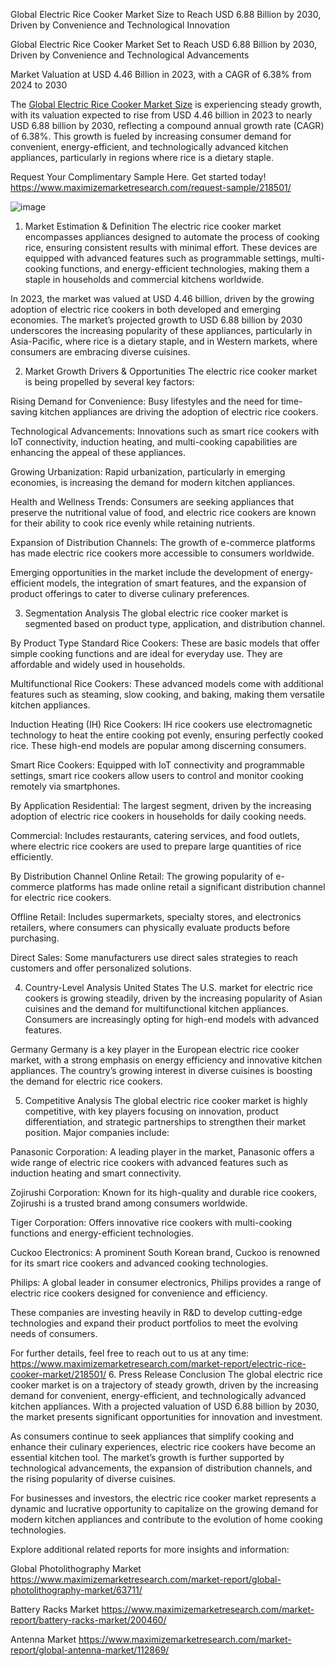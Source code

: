 Global Electric Rice Cooker Market Size to Reach USD 6.88 Billion by 2030, Driven by Convenience and Technological Innovation

Global Electric Rice Cooker Market Set to Reach USD 6.88 Billion by 2030, Driven by Convenience and Technological Advancements

Market Valuation at USD 4.46 Billion in 2023, with a CAGR of 6.38% from 2024 to 2030

The [Global Electric Rice Cooker Market Size](https://www.maximizemarketresearch.com/market-report/electric-rice-cooker-market/218501/) is experiencing steady growth, with its valuation expected to rise from USD 4.46 billion in 2023 to nearly USD 6.88 billion by 2030, reflecting a compound annual growth rate (CAGR) of 6.38%. This growth is fueled by increasing consumer demand for convenient, energy-efficient, and technologically advanced kitchen appliances, particularly in regions where rice is a dietary staple.

Request Your Complimentary Sample Here. Get started today! https://www.maximizemarketresearch.com/request-sample/218501/  

![image](https://github.com/user-attachments/assets/333c663c-dd9a-4a42-92bf-73649153e229)


1. Market Estimation & Definition
The electric rice cooker market encompasses appliances designed to automate the process of cooking rice, ensuring consistent results with minimal effort. These devices are equipped with advanced features such as programmable settings, multi-cooking functions, and energy-efficient technologies, making them a staple in households and commercial kitchens worldwide.

In 2023, the market was valued at USD 4.46 billion, driven by the growing adoption of electric rice cookers in both developed and emerging economies. The market’s projected growth to USD 6.88 billion by 2030 underscores the increasing popularity of these appliances, particularly in Asia-Pacific, where rice is a dietary staple, and in Western markets, where consumers are embracing diverse cuisines.

2. Market Growth Drivers & Opportunities
The electric rice cooker market is being propelled by several key factors:

Rising Demand for Convenience: Busy lifestyles and the need for time-saving kitchen appliances are driving the adoption of electric rice cookers.

Technological Advancements: Innovations such as smart rice cookers with IoT connectivity, induction heating, and multi-cooking capabilities are enhancing the appeal of these appliances.

Growing Urbanization: Rapid urbanization, particularly in emerging economies, is increasing the demand for modern kitchen appliances.

Health and Wellness Trends: Consumers are seeking appliances that preserve the nutritional value of food, and electric rice cookers are known for their ability to cook rice evenly while retaining nutrients.

Expansion of Distribution Channels: The growth of e-commerce platforms has made electric rice cookers more accessible to consumers worldwide.

Emerging opportunities in the market include the development of energy-efficient models, the integration of smart features, and the expansion of product offerings to cater to diverse culinary preferences.

3. Segmentation Analysis
The global electric rice cooker market is segmented based on product type, application, and distribution channel.

By Product Type
Standard Rice Cookers: These are basic models that offer simple cooking functions and are ideal for everyday use. They are affordable and widely used in households.

Multifunctional Rice Cookers: These advanced models come with additional features such as steaming, slow cooking, and baking, making them versatile kitchen appliances.

Induction Heating (IH) Rice Cookers: IH rice cookers use electromagnetic technology to heat the entire cooking pot evenly, ensuring perfectly cooked rice. These high-end models are popular among discerning consumers.

Smart Rice Cookers: Equipped with IoT connectivity and programmable settings, smart rice cookers allow users to control and monitor cooking remotely via smartphones.

By Application
Residential: The largest segment, driven by the increasing adoption of electric rice cookers in households for daily cooking needs.

Commercial: Includes restaurants, catering services, and food outlets, where electric rice cookers are used to prepare large quantities of rice efficiently.

By Distribution Channel
Online Retail: The growing popularity of e-commerce platforms has made online retail a significant distribution channel for electric rice cookers.

Offline Retail: Includes supermarkets, specialty stores, and electronics retailers, where consumers can physically evaluate products before purchasing.

Direct Sales: Some manufacturers use direct sales strategies to reach customers and offer personalized solutions.

4. Country-Level Analysis
United States
The U.S. market for electric rice cookers is growing steadily, driven by the increasing popularity of Asian cuisines and the demand for multifunctional kitchen appliances. Consumers are increasingly opting for high-end models with advanced features.

Germany
Germany is a key player in the European electric rice cooker market, with a strong emphasis on energy efficiency and innovative kitchen appliances. The country’s growing interest in diverse cuisines is boosting the demand for electric rice cookers.

5. Competitive Analysis
The global electric rice cooker market is highly competitive, with key players focusing on innovation, product differentiation, and strategic partnerships to strengthen their market position. Major companies include:

Panasonic Corporation: A leading player in the market, Panasonic offers a wide range of electric rice cookers with advanced features such as induction heating and smart connectivity.

Zojirushi Corporation: Known for its high-quality and durable rice cookers, Zojirushi is a trusted brand among consumers worldwide.

Tiger Corporation: Offers innovative rice cookers with multi-cooking functions and energy-efficient technologies.

Cuckoo Electronics: A prominent South Korean brand, Cuckoo is renowned for its smart rice cookers and advanced cooking technologies.

Philips: A global leader in consumer electronics, Philips provides a range of electric rice cookers designed for convenience and efficiency.

These companies are investing heavily in R&D to develop cutting-edge technologies and expand their product portfolios to meet the evolving needs of consumers.

For further details, feel free to reach out to us at any time: https://www.maximizemarketresearch.com/market-report/electric-rice-cooker-market/218501/ 
6. Press Release Conclusion
The global electric rice cooker market is on a trajectory of steady growth, driven by the increasing demand for convenient, energy-efficient, and technologically advanced kitchen appliances. With a projected valuation of USD 6.88 billion by 2030, the market presents significant opportunities for innovation and investment.

As consumers continue to seek appliances that simplify cooking and enhance their culinary experiences, electric rice cookers have become an essential kitchen tool. The market’s growth is further supported by technological advancements, the expansion of distribution channels, and the rising popularity of diverse cuisines.

For businesses and investors, the electric rice cooker market represents a dynamic and lucrative opportunity to capitalize on the growing demand for modern kitchen appliances and contribute to the evolution of home cooking technologies.

Explore additional related reports for more insights and information:

Global Photolithography Market https://www.maximizemarketresearch.com/market-report/global-photolithography-market/63711/ 

Battery Racks Market https://www.maximizemarketresearch.com/market-report/battery-racks-market/200460/ 

Antenna Market https://www.maximizemarketresearch.com/market-report/global-antenna-market/112869/ 
